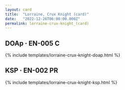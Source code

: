 ```yaml
---
layout: card
title:  "Lorraine, Crux Knight (card)"
date:   "2022-12-26T06:00:00.000Z"
permalink: lorraine-crux-knight_(card)
---
```


## DOAp &middot; EN-005 C

{% include templates/lorraine-crux-knight-doap.html %}


## KSP &middot; EN-002 PR

{% include templates/lorraine-crux-knight-ksp.html %}
